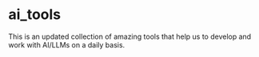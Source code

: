# ai_tools
This is an updated collection of amazing tools that help us to develop and work with AI/LLMs on a daily basis.
